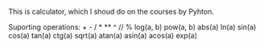 This is calculator, which I shoud do on the courses by Pyhton.

Suporting operations:
	+
	-
	/
	*
	**
	^
	//
	%
	log(a, b)
	pow(a, b)
	abs(a)
	ln(a)
	sin(a)
	cos(a)
	tan(a)
	ctg(a)
	sqrt(a)
	atan(a)
	asin(a)
	acos(a)
	exp(a)

